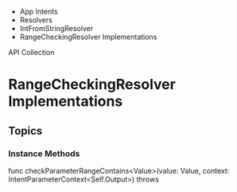 

- App Intents
- Resolvers
- IntFromStringResolver
-  RangeCheckingResolver Implementations 

API Collection

# RangeCheckingResolver Implementations

## Topics

### Instance Methods

func checkParameterRangeContains&lt;Value>(value: Value, context: IntentParameterContext&lt;Self.Output>) throws


